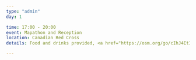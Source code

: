 ```yaml
---
type: "admin"
day: 1

time: 17:00 - 20:00
event: Mapathon and Reception
location: Canadian Red Cross
details: Food and drinks provided, <a href="https://osm.org/go/cIhJ4EtIC?m=&node=3741616916">170 Metcalfe St</a>, <a href="https://www.dropbox.com/s/w0nescdwep8a4kt/Mapathon%20Introduction%20Presentation_2%20%5BRepariert%5D.pptx?dl=0">download slides</a>

---
```

